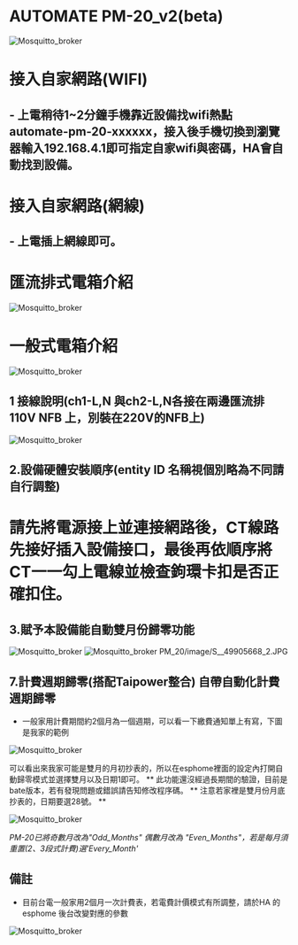 # AUTOMATE PM-20_v2(beta)
![Mosquitto_broker](/PM_20/PM_20_v2/image/S__51159045-3.JPG)
# 接入自家網路(WIFI)
## -  上電稍待1~2分鐘手機靠近設備找wifi熱點 automate-pm-20-xxxxxx，接入後手機切換到瀏覽器輸入192.168.4.1即可指定自家wifi與密碼，HA會自動找到設備。
# 接入自家網路(網線)
## -  上電插上網線即可。
# 匯流排式電箱介紹
![Mosquitto_broker](/PM_20/PM_20_v2/image/image10.JPG)
# 一般式電箱介紹
![Mosquitto_broker](/PM_20/PM_20_v2/image/a_15.JPG)
## 1 接線說明(ch1-L,N 與ch2-L,N各接在兩邊匯流排110V NFB 上，別裝在220V的NFB上)

   ![Mosquitto_broker](/PM_20/PM_20_v2/image/S__51159045-2.JPG)
   
## 2.設備硬體安裝順序(entity ID 名稱視個別略為不同請自行調整)

# 請先將電源接上並連接網路後，CT線路先接好插入設備接口，最後再依順序將CT一一勾上電線並檢查鉤環卡扣是否正確扣住。

## 3.賦予本設備能自動雙月份歸零功能

![Mosquitto_broker](/electricity_meter_pro_20way/image/155055.png)
![Mosquitto_broker](/PM_20/PM_20_v2/image/S__49905668_2.JPG)
PM_20/image/S__49905668_2.JPG

## 7.計費週期歸零(搭配Taipower整合) 自帶自動化計費週期歸零

* 一般家用計費期間約2個月為一個週期，可以看一下繳費通知單上有寫，下圖是我家的範例

![Mosquitto_broker](/wt32_electricity/image/68D1224C2C0A.jpg)

可以看出來我家可能是雙月的月初抄表的，所以在esphome裡面的設定內打開自動歸零模式並選擇雙月以及日期1即可。
** 此功能還沒經過長期間的驗證，目前是bate版本，若有發現問題或錯誤請告知修改程序碼。
** 注意若家裡是雙月份月底抄表的，日期要選28號。 **

![Mosquitto_broker](/wt32_electricity/image/114753.png)

*PM-20已將奇數月改為"Odd_Months" 偶數月改為 "Even_Months"，若是每月須重置(2、3段式計費)選'Every_Month'*

## 備註

* 目前台電一般家用2個月一次計費表，若電費計價模式有所調整，請於HA 的 esphome 後台改變對應的參數

![Mosquitto_broker](/electricity_meter_pro_20way/image/104933.png)




